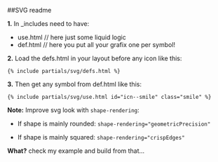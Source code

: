 ##SVG readme

**1.** In _includes need to have:

- use.html // here just some liquid logic
- def.html // here you put all your grafix one per symbol!

**2.** Load the defs.html in your layout before any icon like this:

```{% include partials/svg/defs.html %}```

**3.** Then get any symbol from def.html like this:

```{% include partials/svg/use.html id="icn--smile" class="smile" %}```

**Note:** Improve svg look with `shape-rendering`:

- If shape is mainly rounded: ```shape-rendering="geometricPrecision"```

- If shape is mainly squared: ```shape-rendering="crispEdges"```


**What?**
check my example and build from that...